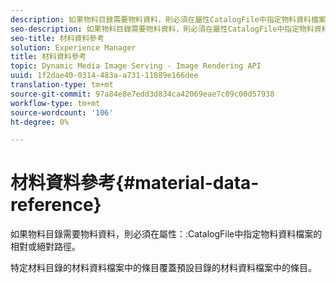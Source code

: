 ```yaml
---
description: 如果物料目錄需要物料資料，則必須在屬性CatalogFile中指定物料資料檔案的相對或絕對路徑。
seo-description: 如果物料目錄需要物料資料，則必須在屬性CatalogFile中指定物料資料檔案的相對或絕對路徑。
seo-title: 材料資料參考
solution: Experience Manager
title: 材料資料參考
topic: Dynamic Media Image Serving - Image Rendering API
uuid: 1f2dae40-0314-483a-a731-11889e166dee
translation-type: tm+mt
source-git-commit: 97a84e8e7edd3d834ca42069eae7c09c00d57938
workflow-type: tm+mt
source-wordcount: '106'
ht-degree: 0%

---
```



# 材料資料參考{#material-data-reference}

如果物料目錄需要物料資料，則必須在屬性：:CatalogFile中指定物料資料檔案的相對或絕對路徑。

特定材料目錄的材料資料檔案中的條目覆蓋預設目錄的材料資料檔案中的條目。
